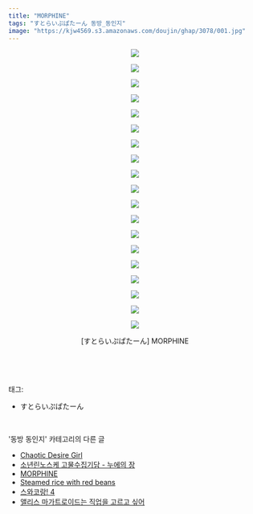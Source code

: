 ```yaml
---
title: "MORPHINE"
tags: "すとらいぷぱたーん 동방_동인지"
image: "https://kjw4569.s3.amazonaws.com/doujin/ghap/3078/001.jpg"
---
```

<div class="article">
<p style="text-align: center; clear: none; float: none;"><img src="{{ site.imgserver3 }}/ghap/3078/001.jpg"/></p>
<p style="text-align: center; clear: none; float: none;"><img src="{{ site.imgserver3 }}/ghap/3078/002.jpg"/></p>
<p style="text-align: center; clear: none; float: none;"><img src="{{ site.imgserver3 }}/ghap/3078/003.jpg"/></p>
<p style="text-align: center; clear: none; float: none;"><img src="{{ site.imgserver3 }}/ghap/3078/004.jpg"/></p>
<p style="text-align: center; clear: none; float: none;"><img src="{{ site.imgserver3 }}/ghap/3078/005.jpg"/></p>
<p style="text-align: center; clear: none; float: none;"><img src="{{ site.imgserver3 }}/ghap/3078/006.jpg"/></p>
<p style="text-align: center; clear: none; float: none;"><img src="{{ site.imgserver3 }}/ghap/3078/007.jpg"/></p>
<p style="text-align: center; clear: none; float: none;"><img src="{{ site.imgserver3 }}/ghap/3078/008.jpg"/></p>
<p style="text-align: center; clear: none; float: none;"><img src="{{ site.imgserver3 }}/ghap/3078/009.jpg"/></p>
<p style="text-align: center; clear: none; float: none;"><img src="{{ site.imgserver3 }}/ghap/3078/010.jpg"/></p>
<p style="text-align: center; clear: none; float: none;"><img src="{{ site.imgserver3 }}/ghap/3078/011.jpg"/></p>
<p style="text-align: center; clear: none; float: none;"><img src="{{ site.imgserver3 }}/ghap/3078/012.jpg"/></p>
<p style="text-align: center; clear: none; float: none;"><img src="{{ site.imgserver3 }}/ghap/3078/013.jpg"/></p>
<p style="text-align: center; clear: none; float: none;"><img src="{{ site.imgserver3 }}/ghap/3078/014.jpg"/></p>
<p style="text-align: center; clear: none; float: none;"><img src="{{ site.imgserver3 }}/ghap/3078/015.jpg"/></p>
<p style="text-align: center; clear: none; float: none;"><img src="{{ site.imgserver3 }}/ghap/3078/016.jpg"/></p>
<p style="text-align: center; clear: none; float: none;"><img src="{{ site.imgserver3 }}/ghap/3078/017.jpg"/></p>
<p style="text-align: center; clear: none; float: none;"><img src="{{ site.imgserver3 }}/ghap/3078/018.jpg"/></p>
<p style="text-align: center; clear: none; float: none;"><img src="{{ site.imgserver3 }}/ghap/3078/019.jpg"/></p>
<p style="text-align: center; clear: none; float: none;">[すとらいぷぱたーん] MORPHINE</p>
<p><br/></p>
</div><br/>
<div class="tagTrail">
<p>태그: </p>
<ul>
<li>すとらいぷぱたーん</li>
</ul>
</div><br/>
<div class="another">
<p>'동방 동인지' 카테고리의 다른 글</p>
<ul>
<li><a href="/ghap_3081">Chaotic Desire Girl</a></li>
<li><a href="/ghap_3080">소년린노스케 고물수집기담 - 누에의 장</a></li>
<li><a href="/ghap_3078">MORPHINE</a></li>
<li><a href="/ghap_3077">Steamed rice with red beans</a></li>
<li><a href="/ghap_3076">스와코랑! 4</a></li>
<li><a href="/ghap_3075">앨리스 마가트로이드는 직업을 고르고 싶어</a></li>
</ul>
</div><br/>
<div class="cb_module cb_fluid">
<div class="cb_wrt cb_profile">
</div><!-- commentList close -->
</div><br/>
